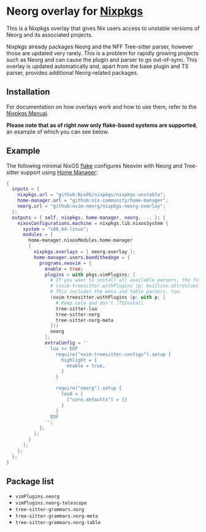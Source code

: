 # Neorg overlay for [Nixpkgs](https://github.com/NixOS/nixpkgs)

This is a Nixpkgs overlay that gives Nix users access to unstable versions of Neorg and its associated projects.

Nixpkgs already packages Neorg and the NFF Tree-sitter parser, however those are updated very rarely. This is a problem for rapidly growing projects such as Neorg and can cause the plugin and parser to go out-of-sync. This overlay is updated automatically and, apart from the base plugin and TS parser, provides additional Neorg-related packages.

## Installation

For documentation on how overlays work and how to use them, refer to the [Nixpkgs Manual](https://nixos.org/manual/nixpkgs/stable/#chap-overlays).

**Please note that as of right now only flake-based systems are supported**, an example of which you can see below.

## Example

The following minimal NixOS [flake](https://nixos.wiki/wiki/Flakes) configures Neovim with Neorg and Tree-sitter support using [Home Manager](https://github.com/nix-community/home-manager):

```nix
{
  inputs = {
    nixpkgs.url = "github:NixOS/nixpkgs/nixpkgs-unstable";
    home-manager.url = "github:nix-community/home-manager";
    neorg.url = "github:nvim-neorg/nixpkgs-neorg-overlay";
  };
  outputs = { self, nixpkgs, home-manager, neorg, ... }: {
    nixosConfigurations.machine = nixpkgs.lib.nixosSystem {
      system = "x86_64-linux";
      modules = [
        home-manager.nixosModules.home-manager
        {
          nixpkgs.overlays = [ neorg.overlay ];
          home-manager.users.bandithedoge = {
            programs.neovim = {
              enable = true;
              plugins = with pkgs.vimPlugins; [
                # If you want to install all available parsers, the following also works:
                # (nvim-treesitter.withPlugins (p: builtins.attrValues p))
                # This includes the meta and table parsers, too.
                (nvim-treesitter.withPlugins (p: with p; [
                  # Keep calm and don't :TSInstall
                  tree-sitter-lua
                  tree-sitter-norg
                  tree-sitter-norg-meta
                ]))
                neorg
              ];
              extraConfig = ''
                lua << EOF
                  require("nvim-treesitter.configs").setup {
                    highlight = {
                      enable = true,
                    }
                  }

                  require("neorg").setup {
                    load = {
                      ["core.defaults"] = {}
                    }
                  }
                EOF
              '';
            };
          };
        }
      ];
    };
  };
}
```

## Package list

- `vimPlugins.neorg`
- `vimPlugins.neorg-telescope`
- `tree-sitter-grammars.norg`
- `tree-sitter-grammars.norg-meta`
- `tree-sitter-grammars.norg-table`
